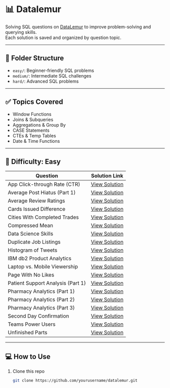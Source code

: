 # 📊 Datalemur

Solving SQL questions on [DataLemur](https://datalemur.com/) to improve problem-solving and querying skills.  
Each solution is saved and organized by question topic.

---

## 📁 Folder Structure


- `easy/`: Beginner-friendly SQL problems  
- `medium/`: Intermediate SQL challenges  
- `hard/`: Advanced SQL problems

---

## ✅ Topics Covered

- Window Functions
- Joins & Subqueries
- Aggregations & Group By
- CASE Statements
- CTEs & Temp Tables
- Date & Time Functions

---

## 📝 Difficulty: Easy 

| Question                            | Solution Link                                                                                 |
|-------------------------------------|-----------------------------------------------------------------------------------------------|
| App Click-through Rate (CTR)        | [View Solution](https://github.com/HenamSingla/datalemur/blob/main/easy/App%20Click-through%20Rate%20(CTR)) |
| Average Post Hiatus (Part 1)        | [View Solution](https://github.com/HenamSingla/datalemur/blob/main/easy/Average%20Post%20Hiatus%20(Part%201)) |
| Average Review Ratings              | [View Solution](https://github.com/HenamSingla/datalemur/blob/main/medium/Average%20Review%20Ratings) |
| Cards Issued Difference             | [View Solution](https://github.com/HenamSingla/datalemur/blob/main/medium/Cards%20Issued%20Difference) |
| Cities With Completed Trades        | [View Solution](https://github.com/HenamSingla/datalemur/blob/main/medium/Cities%20With%20Completed%20Trades) |
| Compressed Mean                     | [View Solution](https://github.com/HenamSingla/datalemur/blob/main/medium/Compressed%20Mean) |
| Data Science Skills                 | [View Solution](https://github.com/HenamSingla/datalemur/blob/main/medium/Data%20Science%20Skills) |
| Duplicate Job Listings              | [View Solution](https://github.com/HenamSingla/datalemur/blob/main/medium/Duplicate%20Job%20Listings) |
| Histogram of Tweets                 | [View Solution](https://github.com/HenamSingla/datalemur/blob/main/easy/Histogram%20of%20Tweets) |
| IBM db2 Product Analytics           | [View Solution](https://github.com/HenamSingla/datalemur/blob/main/medium/IBM%20db2%20Product%20Analytics) |
| Laptop vs. Mobile Viewership        | [View Solution](https://github.com/HenamSingla/datalemur/blob/main/easy/Laptop%20vs.%20Mobile%20Viewership) |
| Page With No Likes                  | [View Solution](https://github.com/HenamSingla/datalemur/blob/main/easy/Page%20With%20No%20Likes) |
| Patient Support Analysis (Part 1)   | [View Solution](https://github.com/HenamSingla/datalemur/blob/main/medium/Patient%20Support%20Analysis%20(Part%201)) |
| Pharmacy Analytics (Part 1)         | [View Solution](https://github.com/HenamSingla/datalemur/blob/main/medium/Pharmacy%20Analytics%20(Part%201)) |
| Pharmacy Analytics (Part 2)         | [View Solution](https://github.com/HenamSingla/datalemur/blob/main/medium/Pharmacy%20Analytics%20(Part%202)) |
| Pharmacy Analytics (Part 3)         | [View Solution](https://github.com/HenamSingla/datalemur/blob/main/medium/Pharmacy%20Analytics%20(Part%203)) |
| Second Day Confirmation             | [View Solution](https://github.com/HenamSingla/datalemur/blob/main/medium/Second%20Day%20Confirmation) |
| Teams Power Users                   | [View Solution](https://github.com/HenamSingla/datalemur/blob/main/medium/Teams%20Power%20Users) |
| Unfinished Parts                    | [View Solution](https://github.com/HenamSingla/datalemur/blob/main/medium/Unfinished%20Parts) |

---

## 💻 How to Use

1. Clone this repo  
   ```bash
   git clone https://github.com/yourusername/datalemur.git

